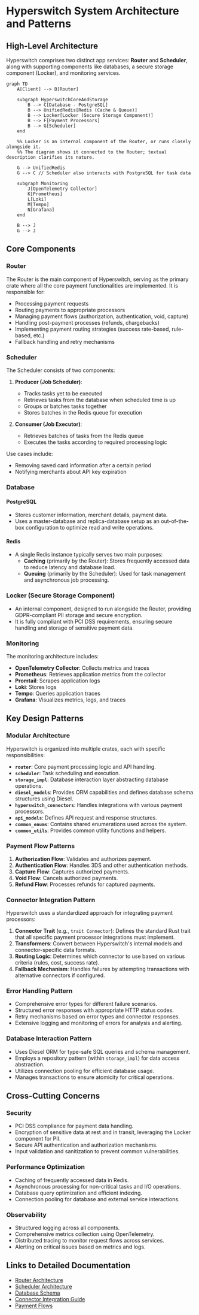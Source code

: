 # Hyperswitch System Architecture and Patterns

## High-Level Architecture

Hyperswitch comprises two distinct app services: **Router** and **Scheduler**, along with supporting components like databases, a secure storage component (Locker), and monitoring services.

```mermaid
graph TD
    A[Client] --> B[Router]

    subgraph HyperswitchCoreAndStorage
        B --> C[Database - PostgreSQL]
        B --> UnifiedRedis[Redis (Cache & Queue)]
        B --> Locker[Locker (Secure Storage Component)]
        B --> F[Payment Processors]
        B --> G[Scheduler]
    end
    
    %% Locker is an internal component of the Router, or runs closely alongside it.
    %% The diagram shows it connected to the Router; textual description clarifies its nature.

    G --> UnifiedRedis
    G --> C // Scheduler also interacts with PostgreSQL for task data

    subgraph Monitoring
        J[OpenTelemetry Collector]
        K[Prometheus]
        L[Loki]
        M[Tempo]
        N[Grafana]
    end
    
    B --> J
    G --> J
```

## Core Components

### Router

The Router is the main component of Hyperswitch, serving as the primary crate where all the core payment functionalities are implemented. It is responsible for:

- Processing payment requests
- Routing payments to appropriate processors
- Managing payment flows (authorization, authentication, void, capture)
- Handling post-payment processes (refunds, chargebacks)
- Implementing payment routing strategies (success rate-based, rule-based, etc.)
- Fallback handling and retry mechanisms

### Scheduler

The Scheduler consists of two components:

1.  **Producer (Job Scheduler)**:
    -   Tracks tasks yet to be executed
    -   Retrieves tasks from the database when scheduled time is up
    -   Groups or batches tasks together
    -   Stores batches in the Redis queue for execution

2.  **Consumer (Job Executor)**:
    -   Retrieves batches of tasks from the Redis queue
    -   Executes the tasks according to required processing logic

Use cases include:
- Removing saved card information after a certain period
- Notifying merchants about API key expiration

### Database

#### PostgreSQL

- Stores customer information, merchant details, payment data.
- Uses a master-database and replica-database setup as an out-of-the-box configuration to optimize read and write operations.

#### Redis

- A single Redis instance typically serves two main purposes:
    -   **Caching** (primarily by the Router): Stores frequently accessed data to reduce latency and database load.
    -   **Queuing** (primarily by the Scheduler): Used for task management and asynchronous job processing.

### Locker (Secure Storage Component)

- An internal component, designed to run alongside the Router, providing GDPR-compliant PII storage and secure encryption.
- It is fully compliant with PCI DSS requirements, ensuring secure handling and storage of sensitive payment data.

### Monitoring

The monitoring architecture includes:
- **OpenTelemetry Collector**: Collects metrics and traces
- **Prometheus**: Retrieves application metrics from the collector
- **Promtail**: Scrapes application logs
- **Loki**: Stores logs
- **Tempo**: Queries application traces
- **Grafana**: Visualizes metrics, logs, and traces

## Key Design Patterns

### Modular Architecture

Hyperswitch is organized into multiple crates, each with specific responsibilities:

-   **`router`**: Core payment processing logic and API handling.
-   **`scheduler`**: Task scheduling and execution.
-   **`storage_impl`**: Database interaction layer abstracting database operations.
-   **`diesel_models`**: Provides ORM capabilities and defines database schema structures using Diesel.
-   **`hyperswitch_connectors`**: Handles integrations with various payment processors.
-   **`api_models`**: Defines API request and response structures.
-   **`common_enums`**: Contains shared enumerations used across the system.
-   **`common_utils`**: Provides common utility functions and helpers.

### Payment Flow Patterns

1.  **Authorization Flow**: Validates and authorizes payment.
2.  **Authentication Flow**: Handles 3DS and other authentication methods.
3.  **Capture Flow**: Captures authorized payments.
4.  **Void Flow**: Cancels authorized payments.
5.  **Refund Flow**: Processes refunds for captured payments.

### Connector Integration Pattern

Hyperswitch uses a standardized approach for integrating payment processors:

1.  **Connector Trait** (e.g., `trait Connector`): Defines the standard Rust trait that all specific payment processor integrations must implement.
2.  **Transformers**: Convert between Hyperswitch's internal models and connector-specific data formats.
3.  **Routing Logic**: Determines which connector to use based on various criteria (rules, cost, success rate).
4.  **Fallback Mechanism**: Handles failures by attempting transactions with alternative connectors if configured.

### Error Handling Pattern

- Comprehensive error types for different failure scenarios.
- Structured error responses with appropriate HTTP status codes.
- Retry mechanisms based on error types and connector responses.
- Extensive logging and monitoring of errors for analysis and alerting.

### Database Interaction Pattern

- Uses Diesel ORM for type-safe SQL queries and schema management.
- Employs a repository pattern (within `storage_impl`) for data access abstraction.
- Utilizes connection pooling for efficient database usage.
- Manages transactions to ensure atomicity for critical operations.

## Cross-Cutting Concerns

### Security

- PCI DSS compliance for payment data handling.
- Encryption of sensitive data at rest and in transit, leveraging the Locker component for PII.
- Secure API authentication and authorization mechanisms.
- Input validation and sanitization to prevent common vulnerabilities.

### Performance Optimization

- Caching of frequently accessed data in Redis.
- Asynchronous processing for non-critical tasks and I/O operations.
- Database query optimization and efficient indexing.
- Connection pooling for database and external service interactions.

### Observability

- Structured logging across all components.
- Comprehensive metrics collection using OpenTelemetry.
- Distributed tracing to monitor request flows across services.
- Alerting on critical issues based on metrics and logs.

## Links to Detailed Documentation

- [Router Architecture](./thematic/crates/router/architecture.md)
- [Scheduler Architecture](./thematic/crates/scheduler/architecture.md)
- [Database Schema](./thematic/database/schema.md)
- [Connector Integration Guide](./thematic/connectors/integration_guide.md)
- [Payment Flows](./thematic/payment_flows/overview.md)